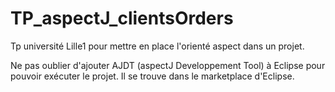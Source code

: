 TP_aspectJ_clientsOrders
========================

Tp université Lille1 pour mettre en place l'orienté aspect dans un projet.


Ne pas oublier d'ajouter AJDT (aspectJ Developpement Tool) à Eclipse pour pouvoir exécuter le projet.
Il se trouve dans le marketplace d'Eclipse.
